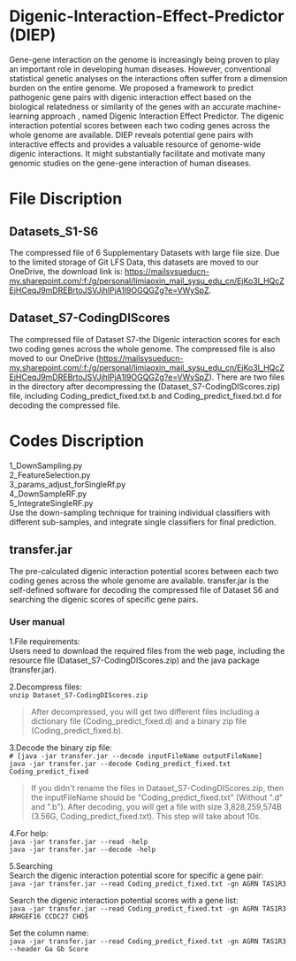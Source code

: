# Digenic-Interaction-Effect-Predictor (DIEP)
Gene-gene interaction on the genome is increasingly being proven to play an important role in developing human diseases. However, conventional statistical genetic analyses on the interactions often suffer from a dimension burden on the entire genome. We proposed a framework to predict pathogenic gene pairs with digenic interaction effect based on the biological relatedness or similarity of the genes with an accurate machine-learning approach , named Digenic Interaction Effect Predictor. The digenic interaction potential scores between each two coding genes across the whole genome are available. DIEP reveals potential gene pairs with interactive effects and provides a valuable resource of genome-wide digenic interactions. It might substantially facilitate and motivate many genomic studies on the gene-gene interaction of human diseases.

# File Discription
## Datasets_S1-S6
The compressed file of 6 Supplementary Datasets with large file size. Due to the limited storage of Git LFS Data, this datasets are moved to our OneDrive, the download link is: https://mailsysueducn-my.sharepoint.com/:f:/g/personal/limiaoxin_mail_sysu_edu_cn/EjKo3l_HQcZEjHCeqJ9mDREBrtoJSVJjhlPjA1l9OGQGZg?e=VWySpZ.

## Dataset_S7-CodingDIScores
The compressed file of Dataset S7-the Digenic interaction scores for each two coding genes across the whole genome. The compressed file is also moved to our OneDrive (https://mailsysueducn-my.sharepoint.com/:f:/g/personal/limiaoxin_mail_sysu_edu_cn/EjKo3l_HQcZEjHCeqJ9mDREBrtoJSVJjhlPjA1l9OGQGZg?e=VWySpZ). There are two files in the directory after decompressing the (Dataset_S7-CodingDIScores.zip) file, including Coding_predict_fixed.txt.b and Coding_predict_fixed.txt.d for decoding the compressed file.

# Codes Discription
1_DownSampling.py  
2_FeatureSelection.py  
3_params_adjust_forSingleRf.py  
4_DownSampleRF.py  
5_IntegrateSingleRF.py  
Use the down-sampling technique for training individual classifiers with different sub-samples, and integrate single classifiers for final prediction.

## transfer.jar
The pre-calculated digenic interaction potential scores between each two coding genes across the whole genome are available. transfer.jar is the self-defined software for decoding the compressed file of Dataset S6 and searching the digenic scores of specific gene pairs.  

### User manual
1.File requirements:  
Users need to download the required files from the web page, including the resource file (Dataset_S7-CodingDIScores.zip) and the java package (transfer.jar).

2.Decompress files:  
```unzip Dataset_S7-CodingDIScores.zip```  
>After decompressed, you will get two different files including a dictionary file (Coding_predict_fixed.d) and a binary zip file (Coding_predict_fixed.b).

3.Decode the binary zip file:  
```# [java -jar transfer.jar --decode inputFileName outputFileName]```  
```java -jar transfer.jar --decode Coding_predict_fixed.txt Coding_predict_fixed```  
>If you didn't rename the files in Dataset_S7-CodingDIScores.zip, then the inputFileName should be "Coding_predict_fixed.txt" (Without ".d" and ".b"). After decoding, you will get a file with size 3,828,259,574B (3.56G, Coding_predict_fixed.txt). This step will take about 10s.  

4.For help:   
```java -jar transfer.jar --read -help```  
```java -jar transfer.jar --decode -help```  

5.Searching  
Search the digenic interaction potential score for specific a gene pair:  
```java -jar transfer.jar --read Coding_predict_fixed.txt -gn AGRN TAS1R3``` 
  
Search the digenic interaction potential scores with a gene list:  
```java -jar transfer.jar --read Coding_predict_fixed.txt -gn AGRN TAS1R3 ARHGEF16 CCDC27 CHD5``` 
  
Set the column name:  
```java -jar transfer.jar --read Coding_predict_fixed.txt -gn AGRN TAS1R3 --header Ga Gb Score``` 


